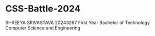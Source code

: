 # CSS-Battle-2024
SHREEYA SRIVASTAVA
20243267
First Year
Bachelor of Technology
Computer Science and Engineering
